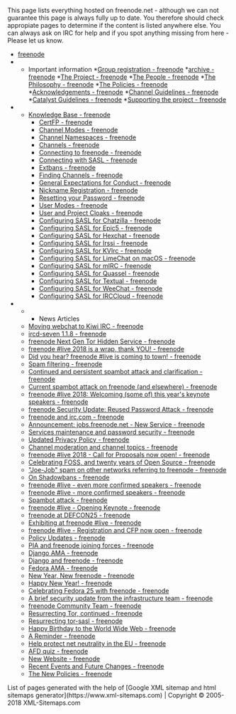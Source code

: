 This page lists everything hosted on freenode.net - although we can not guarantee this page is always fully up to date. You therefore should check appropiate pages to determine if the content is listed anywhere else. You can always ask on IRC for help and if you spot anything missing from here - Please let us know.
*   [freenode](http://freenode.net/. "freenode")
*   *   Important information
        *[Group registration - freenode](http://freenode.net/groupreg "Group registration - freenode")
        *[archive - freenode](http://freenode.net/archive "archive - freenode")
        *[The Project - freenode](http://freenode.net/project "The Project - freenode")
        *[The People - freenode](http://freenode.net/people "The People - freenode")
        *[The Philosophy - freenode](http://freenode.net/philosophy "The Philosophy - freenode")
        *[The Policies - freenode](http://freenode.net/policies "The Policies - freenode")
        *[Acknowledgements - freenode](http://freenode.net/acknowledgements "Acknowledgements - freenode")
        *[Channel Guidelines - freenode](http://freenode.net/changuide "Channel Guidelines - freenode")
        *[Catalyst Guidelines - freenode](http://freenode.net/catalysts "Catalyst Guidelines - freenode")
        *[Supporting the project - freenode](http://freenode.net/support "Supporting the project - freenode")
*   *   [Knowledge Base - freenode](http://freenode.net/kb/all "Knowledge Base - freenode")
        *   [CertFP - freenode](http://freenode.net/kb/answer/certfp "CertFP - freenode")
        *   [Channel Modes - freenode](http://freenode.net/kb/answer/channelmodes "Channel Modes - freenode")
        *   [Channel Namespaces - freenode](http://freenode.net/kb/answer/namespaces "Channel Namespaces - freenode")
        *   [Channels - freenode](http://freenode.net/kb/answer/channels "Channels - freenode")
        *   [Connecting to freenode - freenode](http://freenode.net/kb/answer/chat "Connecting to freenode - freenode")
        *   [Connecting with SASL - freenode](http://freenode.net/kb/answer/sasl "Connecting with SASL - freenode")
        *   [Extbans - freenode](http://freenode.net/kb/answer/extbans "Extbans - freenode")
        *   [Finding Channels - freenode](http://freenode.net/kb/answer/findingchannels "Finding Channels - freenode")
        *   [General Expectations for Conduct - freenode](http://freenode.net/kb/answer/conduct "General Expectations for Conduct - freenode")
        *   [Nickname Registration - freenode](http://freenode.net/kb/answer/registration "Nickname Registration - freenode")
        *   [Resetting your Password - freenode](http://freenode.net/kb/answer/sendpass "Resetting your Password - freenode")
        *   [User Modes - freenode](http://freenode.net/kb/answer/usermodes "User Modes - freenode")
        *   [User and Project Cloaks - freenode](http://freenode.net/kb/answer/cloaks "User and Project Cloaks - freenode")
        *   [Configuring SASL for Chatzilla - freenode](http://freenode.net/kb/answer/chatzilla "Configuring SASL for Chatzilla - freenode")
        *   [Configuring SASL for Epic5 - freenode](http://freenode.net/kb/answer/epic5 "Configuring SASL for Epic5 - freenode")
        *   [Configuring SASL for Hexchat - freenode](http://freenode.net/kb/answer/hexchat "Configuring SASL for Hexchat - freenode")
        *   [Configuring SASL for Irssi - freenode](http://freenode.net/kb/answer/irssi "Configuring SASL for Irssi - freenode")
        *   [Configuring SASL for KVIrc - freenode](http://freenode.net/kb/answer/kvirc "Configuring SASL for KVIrc - freenode")
        *   [Configuring SASL for LimeChat on macOS - freenode](http://freenode.net/kb/answer/limechat "Configuring SASL for LimeChat on macOS - freenode")
        *   [Configuring SASL for mIRC - freenode](http://freenode.net/kb/answer/mirc "Configuring SASL for mIRC - freenode")
        *   [Configuring SASL for Quassel - freenode](http://freenode.net/kb/answer/quassel "Configuring SASL for Quassel - freenode")
        *   [Configuring SASL for Textual - freenode](http://freenode.net/kb/answer/textual "Configuring SASL for Textual - freenode")
        *   [Configuring SASL for WeeChat - freenode](http://freenode.net/kb/answer/weechat "Configuring SASL for WeeChat - freenode")
        *   [Configuring SASL for IRCCloud - freenode](http://freenode.net/kb/answer/irccloud "Configuring SASL for IRCCloud - freenode")
*   * *   News Articles
    *   [Moving webchat to Kiwi IRC - freenode](http://freenode.net/news/moving-to-kiwiirc "Moving webchat to Kiwi IRC - freenode")
    *   [ircd-seven 1.1.8 - freenode](http://freenode.net/news/seven-118 "ircd-seven 1.1.8 - freenode")
    *   [freenode Next Gen Tor Hidden Service - freenode](http://freenode.net/news/torv3 "freenode Next Gen Tor Hidden Service - freenode")
    *   [freenode #live 2018 is a wrap, thank YOU! - freenode](http://freenode.net/news/live-2018 "freenode #live 2018 is a wrap, thank YOU! - freenode")
    *   [Did you hear? freenode #live is coming to town! - freenode](http://freenode.net/news/live "Did you hear? freenode #live is coming to town! - freenode")
    *   [Spam filtering - freenode](http://freenode.net/news/spamfilter "Spam filtering - freenode")
    *   [Continued and persistent spambot attack and clarification - freenode](http://freenode.net/news/spam-shake "Continued and persistent spambot attack and clarification - freenode")
    *   [Current spambot attack on freenode (and elsewhere) - freenode](http://freenode.net/news/spambot-attack "Current spambot attack on freenode (and elsewhere) - freenode")
    *   [freenode #live 2018: Welcoming (some of) this year's keynote speakers - freenode](http://freenode.net/news/freenode-live-keynotes "freenode #live 2018: Welcoming (some of) this year&#39;s keynote speakers - freenode")
    *   [freenode Security Update: Reused Password Attack - freenode](http://freenode.net/news/security-update-rpa "freenode Security Update: Reused Password Attack - freenode")
    *   [freenode and irc.com - freenode](http://freenode.net/news/freenode-irccom "freenode and irc.com - freenode")
    *   [Announcement: jobs.freenode.net - New Service - freenode](http://freenode.net/news/jobs-freenode "Announcement: jobs.freenode.net - New Service - freenode")
    *   [Services maintenance and password security - freenode](http://freenode.net/news/services-maintenance-password-security "Services maintenance and password security - freenode")
    *   [Updated Privacy Policy - freenode](http://freenode.net/news/updated-privacy "Updated Privacy Policy - freenode")
    *   [Channel moderation and channel topics - freenode](http://freenode.net/news/topic-lock "Channel moderation and channel topics - freenode")
    *   [freenode #live 2018 - Call for Proposals now open! - freenode](http://freenode.net/news/live-cfp "freenode #live 2018 - Call for Proposals now open! - freenode")
    *   [Celebrating FOSS, and twenty years of Open Source - freenode](http://freenode.net/news/foss-month "Celebrating FOSS, and twenty years of Open Source - freenode")
    *   ["Joe-Job" spam on other networks referring to freenode - freenode](http://freenode.net/news/joe-job-spam "&#34;Joe-Job&#34; spam on other networks referring to freenode - freenode")
    *   [On Shadowbans - freenode](http://freenode.net/news/shadowban-fix "On Shadowbans - freenode")
    *   [freenode #live - even more confirmed speakers - freenode](http://freenode.net/news/freenode-live-more-speakers "freenode #live - even more confirmed speakers - freenode")
    *   [freenode #live - more confirmed speakers - freenode](http://freenode.net/news/freenode-live-speakers "freenode #live - more confirmed speakers - freenode")
    *   [Spambot attack - freenode](http://freenode.net/news/spamwave "Spambot attack - freenode")
    *   [freenode #live - Opening Keynote - freenode](http://freenode.net/news/opening-keynote "freenode #live - Opening Keynote - freenode")
    *   [freenode at DEFCON25 - freenode](http://freenode.net/news/defcon "freenode at DEFCON25 - freenode")
    *   [Exhibiting at freenode #live - freenode](http://freenode.net/news/freenode-live-exhibit "Exhibiting at freenode #live - freenode")
    *   [freenode #live - Registration and CFP now open - freenode](http://freenode.net/news/freenode-live "freenode #live - Registration and CFP now open - freenode")
    *   [Policy Updates - freenode](http://freenode.net/news/fn-policy "Policy Updates - freenode")
    *   [PIA and freenode joining forces - freenode](http://freenode.net/news/pia-fn "PIA and freenode joining forces - freenode")
    *   [Django AMA - freenode](http://freenode.net/news/django-ama "Django AMA - freenode")
    *   [Django and freenode - freenode](http://freenode.net/news/django-and-freenode "Django and freenode - freenode")
    *   [Fedora AMA - freenode](http://freenode.net/news/fedora-ama "Fedora AMA - freenode")
    *   [New Year, New freenode - freenode](http://freenode.net/news/new-year-new-freenode "New Year, New freenode - freenode")
    *   [Happy New Year! - freenode](http://freenode.net/news/2016-is-finally-dead "Happy New Year! - freenode")
    *   [Celebrating Fedora 25 with freenode - freenode](http://freenode.net/news/celebrating-fedora-freenode "Celebrating Fedora 25 with freenode - freenode")
    *   [A brief security update from the infrastructure team - freenode](http://freenode.net/news/PSA-brief-update-infra "A brief security update from the infrastructure team - freenode")
    *   [freenode Community Team - freenode](http://freenode.net/news/community "freenode Community Team - freenode")
    *   [Resurrecting Tor, continued - freenode](http://freenode.net/news/tor-online "Resurrecting Tor, continued - freenode")
    *   [Resurrecting tor-sasl - freenode](http://freenode.net/news/resurrecting-tor "Resurrecting tor-sasl - freenode")
    *   [Happy Birthday to the World Wide Web - freenode](http://freenode.net/news/www25 "Happy Birthday to the World Wide Web - freenode")
    *   [A Reminder - freenode](http://freenode.net/news/a-reminder "A Reminder - freenode")
    *   [Help protect net neutrality in the EU - freenode](http://freenode.net/news/eu-net-neutrality "Help protect net neutrality in the EU - freenode")
    *   [AFD quiz - freenode](http://freenode.net/news/afd-2016 "AFD quiz - freenode")
    *   [New Website - freenode](http://freenode.net/news/new-website "New Website - freenode")
    *   [Recent Events and Future Changes - freenode](http://freenode.net/news/recent-events-and-future-changes "Recent Events and Future Changes - freenode")
    *   [The New Policies - freenode](http://freenode.net/news/the-new-policies "The New Policies - freenode")

</div>

<div id="footer">List of pages generated with the help of [Google XML sitemap and html sitemaps generator](https://www.xml-sitemaps.com) | Copyright © 2005-2018 XML-Sitemaps.com</div>
